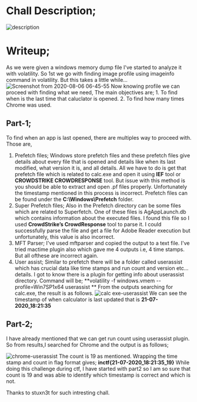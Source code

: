# Chall Description;

![description](https://user-images.githubusercontent.com/47820151/89540654-3285c700-d7b2-11ea-9ffa-7f2c6ef73c04.png)

# Writeup;
  As we were given a windows memory dump file I've started to analyze it with volatility.
  So 1st we go with finding image profile using imageinfo command in volatility.
  But this takes a little while...
   ![Screenshot from 2020-08-06 06-45-55](https://user-images.githubusercontent.com/47820151/89539506-ade67900-d7b0-11ea-968e-04625af18f5c.png)
  Now knowing profile we can proceed with finding what we need, 
  The main objectives are; 1. To find when is the last time that caluclator is opened.
                           2. To find how many times Chrome was used.
## Part-1; 
To find when an app is last opened, there are multiples way to proceed with. Those are,
1. Prefetch files;
    Windows store prefetch files and these prefetch files give details about every file that is opened and details like when its last modified, what version it is, and all details.
    All we have to do is get that prefetch file which is related to calc.exe and open it using **IEF** tool or **CROWDSTRIKE CROWDRESPONSE** tool.
    But issue with this method is you should be able to extract and open .pf files properly. Unfortunately the timestamp mentioned in this process is incorrect.
    Prefetch files can be found under the **C:\Windows\Prefetch** folder.
2. Super Prefetch files;
    Also in the Prefetch directory can be some files which are related to Superfetch. One of these files is AgAppLaunch.db which contains information about the       executed files. I found this file so I used **CrowdStrike’s CrowdResponse** tool to parse it. I could successfully parse the file and get a file for Adobe Reader execution but unfortunately, this value is also incorrect.
3. MFT Parser;
    I've used mftparser and copied the output to a text file. I've tried mactime plugin also which gave me 4 outputs i.e, 4 time stamps. But all ofthese are incorrect again.
4. User assist;
    Similar to prefetch there will be a folder called userassist which has crucial data like time stamps and run count and version etc... details. I got to know there is a plugin for getting info about userassist directory.
    Command will be;    **volatility -f windows.vmem --profile=Win7SP1x64 userassist **
    From the outputs searching for calc.exe, the result is as follows.
    ![calc exe-userassist](https://user-images.githubusercontent.com/47820151/89549192-d8d6ca00-d7bc-11ea-8611-b33386bb6e3f.png)
    We can see the timestamp of when calculator is last 
updated that is **21-07-2020_18:21:35**

## Part-2;
  I have already mentioned that we can get run count using userassist plugin. So from results,I searched for Chrome and the output is as follows;
  
  
  ![chrome-userassist](https://user-images.githubusercontent.com/47820151/89549764-982b8080-d7bd-11ea-8c1c-c5737413360d.png)
  The count is 19 as mentioned.
Wrapping the time stamp and count in flag format gives; **inctf{21-07-2020_18:21:35_19}**
While doing this challenge during ctf, I have started with part2 so I am so sure that count is 19 and was able to identify which timestamp is correct and which is not.

Thanks to stuxn3t for such intresting chall.

